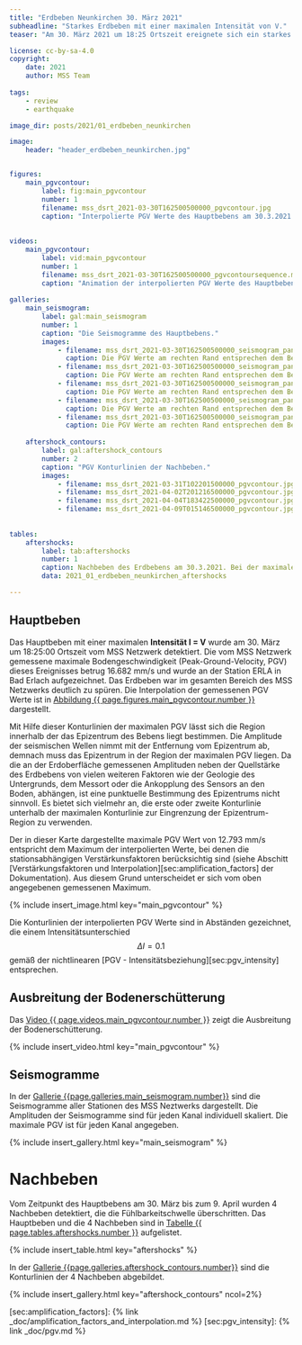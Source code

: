 ```yaml
---
title: "Erdbeben Neunkirchen 30. März 2021"
subheadline: "Starkes Erdbeben mit einer maximalen Intensität von V."
teaser: "Am 30. März 2021 um 18:25 Ortszeit ereignete sich ein starkes Erdbeben im Raum Neunkirchen. Vom MSS Netzwerk wurde dieses Beben, das großräumig wahrgenommen wurde, mit einer maximalen Bodengeschwindigkeit von 16.7 mm/s aufgezeichnet. Neben dem Hauptbeben am 30. März wurden bis zum 9.4. noch 4 Nachbeben, deren Bodenerschütterungen die Fühlbarkeitsschwelle überschritten haben, registriert."

license: cc-by-sa-4.0
copyright:
    date: 2021
    author: MSS Team
    
tags:
    - review
    - earthquake

image_dir: posts/2021/01_erdbeben_neunkirchen

image:
    header: "header_erdbeben_neunkirchen.jpg"


figures:
    main_pgvcontour:
        label: fig:main_pgvcontour
        number: 1
        filename: mss_dsrt_2021-03-30T162500500000_pgvcontour.jpg
        caption: "Interpolierte PGV Werte des Hauptbebens am 30.3.2021. Bei den interpolierten Daten wurden die stationsabhängigen Verstärkungsfaktoren berücksichtigt. Die Farben der Stationsmarker (gefüllte Kreise) entsprechen den an diesen Orten gemessenen Werten ohne Berücksichtigung der Verstärkungsfaktoren."
        
        
videos:
    main_pgvcontour:
        label: vid:main_pgvcontour
        number: 1
        filename: mss_dsrt_2021-03-30T162500500000_pgvcontoursequence.mp4
        caption: "Animation der interpolierten PGV Werte des Hauptbebens am 30.3.2021. Der Zeitunterschied zwischen zwei Bildern entspricht 1 Sekunde."
        
galleries:
    main_seismogram:
        label: gal:main_seismogram
        number: 1
        caption: "Die Seismogramme des Hauptbebens."
        images:
            - filename: mss_dsrt_2021-03-30T162500500000_seismogram_panel_00.png
              caption: Die PGV Werte am rechten Rand entsprechen dem Betrag der maximalen PGV.
            - filename: mss_dsrt_2021-03-30T162500500000_seismogram_panel_01.png
              caption: Die PGV Werte am rechten Rand entsprechen dem Betrag der maximalen PGV
            - filename: mss_dsrt_2021-03-30T162500500000_seismogram_panel_02.png
              caption: Die PGV Werte am rechten Rand entsprechen dem Betrag der maximalen PGV
            - filename: mss_dsrt_2021-03-30T162500500000_seismogram_panel_03.png
              caption: Die PGV Werte am rechten Rand entsprechen dem Betrag der maximalen PGV
            - filename: mss_dsrt_2021-03-30T162500500000_seismogram_panel_04.png
              caption: Die PGV Werte am rechten Rand entsprechen dem Betrag der maximalen PGV
              
    aftershock_contours:
        label: gal:aftershock_contours
        number: 2
        caption: "PGV Konturlinien der Nachbeben."
        images:
            - filename: mss_dsrt_2021-03-31T102201500000_pgvcontour.jpg
            - filename: mss_dsrt_2021-04-02T201216500000_pgvcontour.jpg
            - filename: mss_dsrt_2021-04-04T183422500000_pgvcontour.jpg
            - filename: mss_dsrt_2021-04-09T015146500000_pgvcontour.jpg
              
              
tables:
    aftershocks:
        label: tab:aftershocks
        number: 1
        caption: Nachbeben des Erdbebens am 30.3.2021. Bei der maximalen PGV sind die stationsabhängigen Verstärkungsfaktoren berücksichtig."
        data: 2021_01_erdbeben_neunkirchen_aftershocks

---
```


## Hauptbeben

Das Hauptbeben mit einer maximalen **Intensität I = V** wurde am 30. März um 18:25:00 Ortszeit vom MSS Netzwerk detektiert. Die vom MSS Netzwerk gemessene maximale Bodengeschwindigkeit (Peak-Ground-Velocity, PGV) dieses Ereignisses betrug 16.682 mm/s und wurde an der Station ERLA in Bad Erlach aufgezeichnet. Das Erdbeben war im gesamten Bereich des MSS Netzwerks deutlich zu spüren. Die Interpolation der gemessenen PGV Werte ist in [Abbildung {{ page.figures.main_pgvcontour.number }}][fig:main_pgvcontour] dargestellt.

Mit Hilfe dieser Konturlinien der maximalen PGV lässt sich die Region innerhalb der das Epizentrum des Bebens liegt bestimmen. Die Amplitude der seismischen Wellen nimmt mit der Entfernung vom Epizentrum ab, demnach muss das Epizentrum in der Region der maximalen PGV liegen. Da die an der Erdoberfläche gemessenen Amplituden neben der Quellstärke des Erdbebens von vielen weiteren Faktoren wie der Geologie des Untergrunds, dem Messort oder die Ankopplung des Sensors an den Boden, abhängen, ist eine punktuelle Bestimmung des Epizentrums nicht sinnvoll. Es bietet sich vielmehr an, die erste oder zweite Konturlinie unterhalb der maximalen Konturlinie zur Eingrenzung der Epizentrum-Region zu verwenden. 

Der in dieser Karte dargestellte maximale PGV Wert von 12.793 mm/s entspricht dem Maximum der interpolierten Werte, bei denen die stationsabhängigen Verstärkunsfaktoren berücksichtig sind (siehe Abschitt [Verstärkungsfaktoren und Interpolation][sec:amplification_factors] der Dokumentation). Aus diesem Grund unterscheidet er sich vom oben angegebenen gemessenen Maximum.

{% include insert_image.html key="main_pgvcontour" %}

Die Konturlinien der interpolierten PGV Werte sind in Abständen gezeichnet, die einem Intensitätsunterschied $$ \Delta I = 0.1 $$ gemäß der nichtlinearen [PGV - Intensitätsbeziehung][sec:pgv_intensity] entsprechen.

## Ausbreitung der Bodenerschütterung
Das [Video {{ page.videos.main_pgvcontour.number }}][vid:main_pgvcontour] zeigt die Ausbreitung der Bodenerschütterung.

{% include insert_video.html key="main_pgvcontour" %}


## Seismogramme

In der [Gallerie {{page.galleries.main_seismogram.number}}][gal:main_seismogram] sind die Seismogramme aller Stationen des MSS Neztwerks dargestellt. Die Amplituden der Seismogramme sind für jeden Kanal individuell skaliert. Die maximale PGV ist für jeden Kanal angegeben.

{% include insert_gallery.html key="main_seismogram" %}


# Nachbeben

Vom Zeitpunkt des Hauptbebens am 30. März bis zum 9. April wurden 4 Nachbeben detektiert, die die Fühlbarkeitschwelle überschritten. Das Hauptbeben und die 4 Nachbeben sind in [Tabelle {{ page.tables.aftershocks.number }}][tab:aftershocks] aufgelistet.

{% include insert_table.html key="aftershocks" %}

In der [Gallerie {{page.galleries.aftershock_contours.number}}][gal:aftershock_contours] sind die Konturlinien der 4 Nachbeben abgebildet.

{% include insert_gallery.html key="aftershock_contours" ncol=2%}




[sec:amplification_factors]: {% link _doc/amplification_factors_and_interpolation.md %}
[sec:pgv_intensity]: {% link _doc/pgv.md %}

[fig:main_pgvcontour]: #{{page.figures.main_pgvcontour.label}}

[vid:main_pgvcontour]: #{{page.videos.main_pgvcontour.label}}

[gal:main_seismogram]: #{{page.galleries.main_seismogram.label}}
[gal:aftershock_contours]:#{{page.galleries.aftershock_contours.label}}

[tab:aftershocks]: #{{page.tables.aftershocks.label}}

